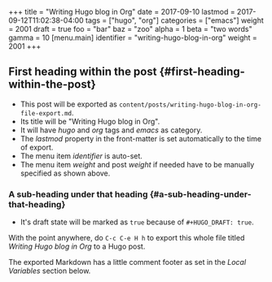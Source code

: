 +++
title = "Writing Hugo blog in Org"
date = 2017-09-10
lastmod = 2017-09-12T11:02:38-04:00
tags = ["hugo", "org"]
categories = ["emacs"]
weight = 2001
draft = true
foo = "bar"
baz = "zoo"
alpha = 1
beta = "two words"
gamma = 10
[menu.main]
  identifier = "writing-hugo-blog-in-org"
  weight = 2001
+++

## First heading within the post {#first-heading-within-the-post}

-   This post will be exported as
    `content/posts/writing-hugo-blog-in-org-file-export.md`.
-   Its title will be "Writing Hugo blog in Org".
-   It will have _hugo_ and _org_ tags and _emacs_ as category.
-   The _lastmod_ property in the front-matter is set automatically to
    the time of export.
-   The menu item _identifier_ is auto-set.
-   The menu item _weight_ and post _weight_ if needed have to be
    manually specified as shown above.


### A sub-heading under that heading {#a-sub-heading-under-that-heading}

-   It's draft state will be marked as `true` because of `#+HUGO_DRAFT:
      true`.

With the point <span class="underline">anywhere</span>, do `C-c C-e H h` to export this whole file
titled _Writing Hugo blog in Org_ to a Hugo post.

The exported Markdown has a little comment footer as set in the _Local
Variables_ section below.

[//]: # "Exported with love from a post written in Org mode"
[//]: # "- https://github.com/kaushalmodi/ox-hugo"
